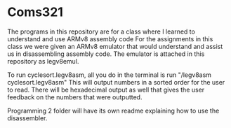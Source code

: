 # Coms321
The programs in this repository are for a class where I learned to understand and use ARMv8 assembly code
For the assignments in this class we were given an ARMv8 emulator that would understand and assist us in disassembling assembly code.
The emulator is attached in this repository as legv8emul.

To run cyclesort.legv8asm, all you do in the terminal is run "/legv8asm cyclesort.legv8asm" This will output numbers in a sorted order for the user to read.
There will be hexadecimal output as well that gives the user feedback on the numbers that were outputted.

Programming 2 folder will have its own readme explaining how to use the disassembler.
